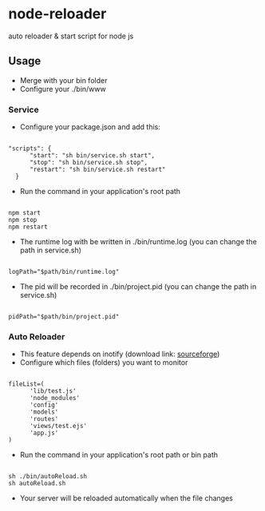 # node-reloader
auto reloader &amp; start script for node js

## Usage
- Merge with your bin folder
- Configure your ./bin/www

### Service
- Configure your package.json and add this:
<pre><code>
"scripts": {
      "start": "sh bin/service.sh start",
      "stop": "sh bin/service.sh stop",
      "restart": "sh bin/service.sh restart"
  }
</code></pre>
- Run the command in your application's root path
<pre><code>
npm start
npm stop
npm restart
</code></pre>
- The runtime log with be written in ./bin/runtime.log (you can change the path in service.sh)
<pre><code>
logPath="$path/bin/runtime.log"
</pre></code>
- The pid will be recorded in ./bin/project.pid (you can change the path in service.sh)
<pre><code>
pidPath="$path/bin/project.pid"
</pre></code>

### Auto Reloader
- This feature depends on inotify (download link: [sourceforge](http://sourceforge.net/projects/inotify-tools/))
- Configure which files (folders) you want to monitor
<pre><code>
fileList=(
      'lib/test.js'
      'node_modules'
      'config'
      'models'
      'routes'
      'views/test.ejs'
      'app.js'
)
</code></pre>
- Run the command in your application's root path or bin path
<pre><code>
sh ./bin/autoReload.sh
sh autoReload.sh
</code></pre>
- Your server will be reloaded automatically when the file changes

